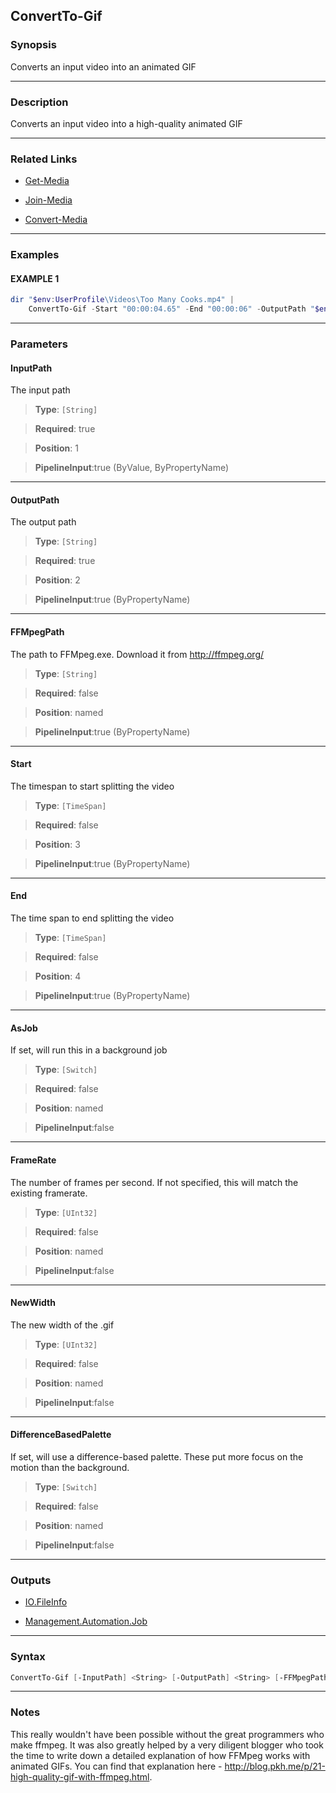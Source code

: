 
ConvertTo-Gif
-------------
### Synopsis
Converts an input video into an animated GIF

---
### Description

Converts an input video into a high-quality animated GIF

---
### Related Links
* [Get-Media](Get-Media.md)



* [Join-Media](Join-Media.md)



* [Convert-Media](Convert-Media.md)



---
### Examples
#### EXAMPLE 1
```PowerShell
dir "$env:UserProfile\Videos\Too Many Cooks.mp4" |
    ConvertTo-Gif -Start "00:00:04.65" -End "00:00:06" -OutputPath "$env:UserProfile\Videos\Too Many Cooks.gif"
```

---
### Parameters
#### **InputPath**

The input path



> **Type**: ```[String]```

> **Required**: true

> **Position**: 1

> **PipelineInput**:true (ByValue, ByPropertyName)



---
#### **OutputPath**

The output path



> **Type**: ```[String]```

> **Required**: true

> **Position**: 2

> **PipelineInput**:true (ByPropertyName)



---
#### **FFMpegPath**

The path to FFMpeg.exe.  Download it from http://ffmpeg.org/



> **Type**: ```[String]```

> **Required**: false

> **Position**: named

> **PipelineInput**:true (ByPropertyName)



---
#### **Start**

The timespan to start splitting the video



> **Type**: ```[TimeSpan]```

> **Required**: false

> **Position**: 3

> **PipelineInput**:true (ByPropertyName)



---
#### **End**

The time span to end splitting the video



> **Type**: ```[TimeSpan]```

> **Required**: false

> **Position**: 4

> **PipelineInput**:true (ByPropertyName)



---
#### **AsJob**

If set, will run this in a background job



> **Type**: ```[Switch]```

> **Required**: false

> **Position**: named

> **PipelineInput**:false



---
#### **FrameRate**

The number of frames per second.  If not specified, this will match the existing framerate.



> **Type**: ```[UInt32]```

> **Required**: false

> **Position**: named

> **PipelineInput**:false



---
#### **NewWidth**

The new width of the .gif



> **Type**: ```[UInt32]```

> **Required**: false

> **Position**: named

> **PipelineInput**:false



---
#### **DifferenceBasedPalette**

If set, will use a difference-based palette.  These put more focus on the motion than the background.



> **Type**: ```[Switch]```

> **Required**: false

> **Position**: named

> **PipelineInput**:false



---
### Outputs
* [IO.FileInfo](https://learn.microsoft.com/en-us/dotnet/api/System.IO.FileInfo)


* [Management.Automation.Job](https://learn.microsoft.com/en-us/dotnet/api/System.Management.Automation.Job)




---
### Syntax
```PowerShell
ConvertTo-Gif [-InputPath] <String> [-OutputPath] <String> [-FFMpegPath <String>] [[-Start] <TimeSpan>] [[-End] <TimeSpan>] [-AsJob] [-FrameRate <UInt32>] [-NewWidth <UInt32>] [-DifferenceBasedPalette] [<CommonParameters>]
```
---
### Notes
This really wouldn't have been possible without the great programmers who make ffmpeg.
It was also greatly helped by a very diligent blogger who took the time to write down a detailed explanation of how FFMpeg works with animated GIFs.
You can find that explanation here - http://blog.pkh.me/p/21-high-quality-gif-with-ffmpeg.html.



